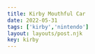 ```yaml
---
title: Kirby Mouthful Car
date: 2022-05-31
tags: ['kirby','nintendo']
layout: layouts/post.njk
key: kirby
---
```

